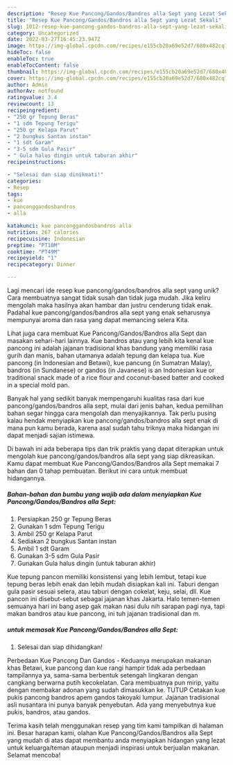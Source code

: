 ```yaml
---
description: "Resep Kue Pancong/Gandos/Bandros alla Sept yang Lezat Sekali"
title: "Resep Kue Pancong/Gandos/Bandros alla Sept yang Lezat Sekali"
slug: 1012-resep-kue-pancong-gandos-bandros-alla-sept-yang-lezat-sekali
category: Uncategorized
date: 2022-03-27T16:45:23.947Z
image: https://img-global.cpcdn.com/recipes/e155cb20a69e52d7/680x482cq70/kue-panconggandosbandros-alla-sept-foto-resep-utama.jpg
hideToc: false
enableToc: true
enableTocContent: false
thumbnail: https://img-global.cpcdn.com/recipes/e155cb20a69e52d7/680x482cq70/kue-panconggandosbandros-alla-sept-foto-resep-utama.jpg
cover: https://img-global.cpcdn.com/recipes/e155cb20a69e52d7/680x482cq70/kue-panconggandosbandros-alla-sept-foto-resep-utama.jpg
author: Admin
authorAv: notfound
ratingvalue: 3.4
reviewcount: 13
recipeingredient:
- "250 gr Tepung Beras"
- "1 sdm Tepung Terigu"
- "250 gr Kelapa Parut"
- "2 bungkus Santan instan"
- "1 sdt Garam"
- "3-5 sdm Gula Pasir"
- " Gula halus dingin untuk taburan akhir"
recipeinstructions:

- "Selesai dan siap dinikmati!"
categories:
- Resep
tags:
- kue
- panconggandosbandros
- alla

katakunci: kue panconggandosbandros alla 
nutrition: 267 calories
recipecuisine: Indonesian
preptime: "PT10M"
cooktime: "PT49M"
recipeyield: "1"
recipecategory: Dinner

---
```





Lagi mencari ide resep kue pancong/gandos/bandros alla sept yang unik? Cara membuatnya sangat tidak susah dan tidak juga mudah. Jika keliru mengolah maka hasilnya akan hambar dan justru cenderung tidak enak. Padahal kue pancong/gandos/bandros alla sept yang enak seharusnya mempunyai aroma dan rasa yang dapat memancing selera Kita.





Lihat juga cara membuat Kue Pancong/Gandos/Bandros alla Sept dan masakan sehari-hari lainnya. Kue bandros atau yang lebih kita kenal kue pancong ini adalah jajanan tradisional khas bandung yang memiliki rasa gurih dan manis, bahan utamanya adalah tepung dan kelapa tua. Kue pancong (in Indonesian and Betawi), kue pancung (in Sumatran Malay), bandros (in Sundanese) or gandos (in Javanese) is an Indonesian kue or traditional snack made of a rice flour and coconut-based batter and cooked in a special mold pan.

Banyak hal yang sedikit banyak mempengaruhi kualitas rasa dari kue pancong/gandos/bandros alla sept, mulai dari jenis bahan, kedua pemilihan bahan segar hingga cara mengolah dan menyajikannya. Tak perlu pusing kalau hendak menyiapkan kue pancong/gandos/bandros alla sept enak di mana pun kamu berada, karena asal sudah tahu triknya maka hidangan ini dapat menjadi sajian istimewa.






Di bawah ini ada beberapa tips dan trik praktis yang dapat diterapkan untuk mengolah kue pancong/gandos/bandros alla sept yang siap dikreasikan. Kamu dapat membuat Kue Pancong/Gandos/Bandros alla Sept memakai 7 bahan dan 0 tahap pembuatan. Berikut ini cara untuk membuat hidangannya.

<!--inarticleads1-->

##### Bahan-bahan dan bumbu yang wajib ada dalam menyiapkan Kue Pancong/Gandos/Bandros alla Sept:

1. Persiapkan 250 gr Tepung Beras
1. Gunakan 1 sdm Tepung Terigu
1. Ambil 250 gr Kelapa Parut
1. Sediakan 2 bungkus Santan instan
1. Ambil 1 sdt Garam
1. Gunakan 3-5 sdm Gula Pasir
1. Gunakan  Gula halus dingin (untuk taburan akhir)


Kue tepung pancon memiliki konsistensi yang lebih lembut, tetapi kue tepung beras lebih enak dan lebih mudah disiapkan kali ini. Taburi dengan gula pasir sesuai selera, atau taburi dengan cokelat, keju, selai, dll. Kue pancon ini disebut-sebut sebagai jajanan khas Jakarta. Halo temen-temen semuanya hari ini bang asep gak makan nasi dulu nih sarapan pagi nya, tapi makan bandros atau kue pancong, ini tuh jajanan tradisional dan m. 

<!--inarticleads2-->

#####  untuk memasak Kue Pancong/Gandos/Bandros alla Sept:


1. Selesai dan siap dihidangkan!

Perbedaan Kue Pancong Dan Gandos - Keduanya merupakan makanan khas Betawi, kue pancong dan kue rangi hampir tidak ada perbedaan tampilannya ya, sama-sama berbentuk setengah lingkaran dengan cangkang berwarna putih kecokelatan. Cara membuatnya pun mirip, yaitu dengan membakar adonan yang sudah dimasukkan ke. TUTUP Cetakan kue pukis pancong bandros apem gandos takoyaki lumpur. Jajanan tradisional asli nusantara ini punya banyak penyebutan. Ada yang menyebutnya kue pukis, bandros, atau gandos. 

Terima kasih telah menggunakan resep yang tim kami tampilkan di halaman ini. Besar harapan kami, olahan Kue Pancong/Gandos/Bandros alla Sept yang mudah di atas dapat membantu anda menyiapkan hidangan yang lezat untuk keluarga/teman ataupun menjadi inspirasi untuk berjualan makanan. Selamat mencoba!
